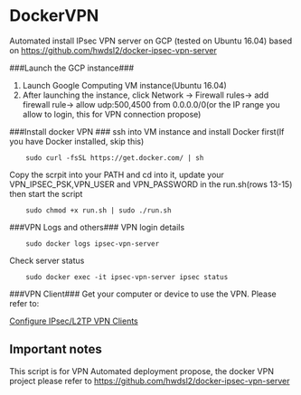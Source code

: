 # DockerVPN
Automated install IPsec VPN server on GCP (tested on Ubuntu 16.04)  based on https://github.com/hwdsl2/docker-ipsec-vpn-server

###Launch the GCP instance###
1. Launch Google Computing VM instance(Ubuntu 16.04) 
2. After launching the instance, click Network -> Firewall rules-> add firewall rule-> allow udp:500,4500 from 0.0.0.0/0(or the IP range you allow to login, this for VPN connection propose)

###Install docker VPN ###
ssh into VM instance and install Docker first(If you have Docker installed, skip this)
```
	sudo curl -fsSL https://get.docker.com/ | sh
```
Copy the scrpit into your PATH and cd into it, update your VPN_IPSEC_PSK,VPN_USER and VPN_PASSWORD in the run.sh(rows 13-15) then start the script
```
	sudo chmod +x run.sh | sudo ./run.sh
```
###VPN Logs and others###
VPN login details
```
	sudo docker logs ipsec-vpn-server
```
Check server status
```
	sudo docker exec -it ipsec-vpn-server ipsec status
```
###VPN Client###
Get your computer or device to use the VPN. Please refer to:

[Configure IPsec/L2TP VPN Clients](https://github.com/hwdsl2/setup-ipsec-vpn/blob/master/docs/clients.md)

## Important notes
This script is for VPN Automated deployment propose, the docker VPN project please refer to https://github.com/hwdsl2/docker-ipsec-vpn-server
